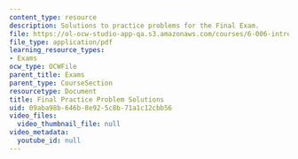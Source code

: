 ```yaml
---
content_type: resource
description: Solutions to practice problems for the Final Exam.
file: https://ol-ocw-studio-app-qa.s3.amazonaws.com/courses/6-006-introduction-to-algorithms-spring-2008/09aba98b646b8e925c8b71a1c12cbb56_final_soln.pdf
file_type: application/pdf
learning_resource_types:
- Exams
ocw_type: OCWFile
parent_title: Exams
parent_type: CourseSection
resourcetype: Document
title: Final Practice Problem Solutions
uid: 09aba98b-646b-8e92-5c8b-71a1c12cbb56
video_files:
  video_thumbnail_file: null
video_metadata:
  youtube_id: null
---
```

